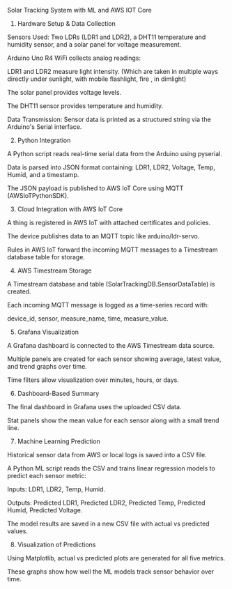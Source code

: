 Solar Tracking System with ML and AWS IOT Core

1. Hardware Setup & Data Collection

Sensors Used: Two LDRs (LDR1 and LDR2), a DHT11 temperature and humidity sensor, and a solar panel for voltage measurement.

Arduino Uno R4 WiFi collects analog readings:

LDR1 and LDR2 measure light intensity. (Which are taken in multiple ways directly under sunlight, with mobile flashlight, fire , in dimlight)

The solar panel provides voltage levels.

The DHT11 sensor provides temperature and humidity.

Data Transmission: Sensor data is printed as a structured string via the Arduino's Serial interface.

2. Python Integration

A Python script reads real-time serial data from the Arduino using pyserial.

Data is parsed into JSON format containing: LDR1, LDR2, Voltage, Temp, Humid, and a timestamp.

The JSON payload is published to AWS IoT Core using MQTT (AWSIoTPythonSDK).

3. Cloud Integration with AWS IoT Core

A thing is registered in AWS IoT with attached certificates and policies.

The device publishes data to an MQTT topic like arduino/ldr-servo.

Rules in AWS IoT forward the incoming MQTT messages to a Timestream database table for storage.

4. AWS Timestream Storage

A Timestream database and table (SolarTrackingDB.SensorDataTable) is created.

Each incoming MQTT message is logged as a time-series record with:

device_id, sensor, measure_name, time, measure_value.

5. Grafana Visualization

A Grafana dashboard is connected to the AWS Timestream data source.

Multiple panels are created for each sensor showing average, latest value, and trend graphs over time.

Time filters allow visualization over minutes, hours, or days.

6. Dashboard-Based Summary

The final dashboard in Grafana uses the uploaded CSV data.

Stat panels show the mean value for each sensor along with a small trend line.

7. Machine Learning Prediction

Historical sensor data from AWS or local logs is saved into a CSV file.

A Python ML script reads the CSV and trains linear regression models to predict each sensor metric:

Inputs: LDR1, LDR2, Temp, Humid.

Outputs: Predicted LDR1, Predicted LDR2, Predicted Temp, Predicted Humid, Predicted Voltage.

The model results are saved in a new CSV file with actual vs predicted values.

8. Visualization of Predictions

Using Matplotlib, actual vs predicted plots are generated for all five metrics.

These graphs show how well the ML models track sensor behavior over time.

